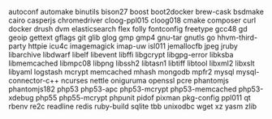 autoconf
automake
binutils
bison27
boost
boot2docker
brew-cask
bsdmake
cairo
casperjs
chromedriver
cloog-ppl015
cloog018
cmake
composer
curl
docker
drush
dvm
elasticsearch
flex
folly
fontconfig
freetype
gcc48
gd
geoip
gettext
gflags
git
glib
glog
gmp
gmp4
gnu-tar
gnutls
go
hhvm-third-party
httpie
icu4c
imagemagick
imap-uw
isl011
jemallocfb
jpeg
jruby
libarchive
libdwarf
libelf
libevent
libffi
libgcrypt
libgpg-error
libksba
libmemcached
libmpc08
libpng
libssh2
libtasn1
libtiff
libtool
libxml2
libxslt
libyaml
logstash
mcrypt
memcached
mhash
mongodb
mpfr2
mysql
mysql-connector-c++
ncurses
nettle
oniguruma
openssl
pcre
phantomjs
phantomjs182
php53
php53-apc
php53-mcrypt
php53-memcached
php53-xdebug
php55
php55-mcrypt
phpunit
pidof
pixman
pkg-config
ppl011
qt
rbenv
re2c
readline
redis
ruby-build
sqlite
tbb
unixodbc
wget
xz
yasm
zlib
